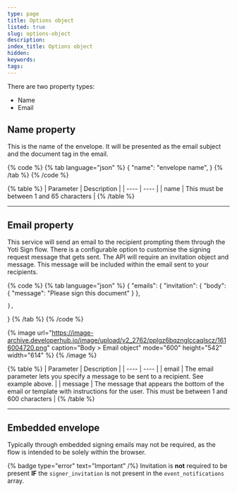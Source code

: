 ```yaml
---
type: page
title: Options object
listed: true
slug: options-object
description: 
index_title: Options object
hidden: 
keywords: 
tags: 
---
```


There are two property types:

- Name
- Email

## Name property

This is the name of the envelope. It will be presented as the email subject and the document tag in the email.

{% code %}
{% tab language="json" %}
{
    "name": "envelope name",
}
{% /tab %}
{% /code %}

{% table %}
| Parameter | Description | 
| ---- | ---- | 
| name | This must be between 1 and 65 characters | 
{% /table %}

---

## Email property

This service will send an email to the recipient prompting them through the Yoti Sign flow. There is a configurable option to customise the signing request message that gets sent. The API will require an invitation object and message. This message will be included within the email sent to your recipients.

{% code %}
{% tab language="json" %}
{
    "emails": {
        "invitation": {
            "body": {
                "message": "Please sign this document"
            }
        },

    },
}
{% /tab %}
{% /code %}

{% image url="https://image-archive.developerhub.io/image/upload/v2_2762/pplgz6bqznglccaqlscz/1616004720.png" caption="Body &gt; Email object" mode="600" height="542" width="614" %}
{% /image %}

{% table %}
| Parameter | Description | 
| ---- | ---- | 
| email | The email parameter lets you specify a message to be sent to a recipient. See example above. | 
| message | The message that appears the bottom of the email or template with instructions for the user. This must be between 1 and 600 characters | 
{% /table %}

---

## Embedded envelope

Typically through embedded signing emails may not be required, as the flow is intended to be solely within the browser.

{% badge type="error" text="Important" /%} Invitation is **not** required to be present **IF** the `signer_invitation` is not present in the `event_notifications` array.